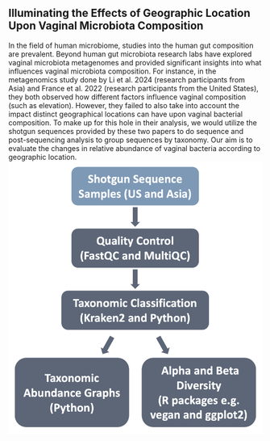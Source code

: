 ## Illuminating the Effects of Geographic Location Upon Vaginal Microbiota Composition

In the field of human microbiome, studies into the human gut composition are prevalent. Beyond human gut microbiota research labs have explored vaginal microbiota metagenomes and provided significant insights into what influences vaginal microbiota composition. For instance, in the metagenomics study done by Li et al. 2024 (research participants from Asia) and France et al. 2022 (research participants from the United States), they both observed how different factors influence vaginal composition (such as elevation). However, they failed to also take into account the impact distinct geographical locations can have upon vaginal bacterial composition. To make up for this hole in their analysis, we would utilize the shotgun sequences provided by these two papers to do sequence and post-sequencing analysis to group sequences by taxonomy. Our aim is to evaluate the changes in relative abundance of vaginal bacteria according to geographic location.
![My Diagram](Pipeline-figure.png)
